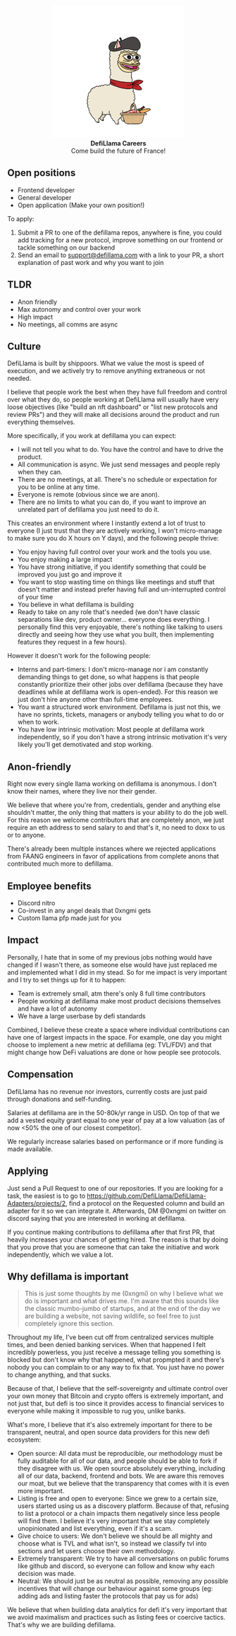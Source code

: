 <p align="center">
  <img width="300" src="./future-of-france.jpg"><br>
  <b>DefiLlama Careers</b><br>
  Come build the future of France!
</p>

## Open positions
- Frontend developer
- General developer
- Open application (Make your own position!)

To apply:
1. Submit a PR to one of the defillama repos, anywhere is fine, you could add tracking for a new protocol, improve something on our frontend or tackle something on our backend
2. Send an email to support@defillama.com with a link to your PR, a short explanation of past work and why you want to join

## TLDR
- Anon friendly
- Max autonomy and control over your work
- High impact
- No meetings, all comms are async

## Culture
DefiLlama is built by shippoors. What we value the most is speed of execution, and we actively try to remove anything extraneous or not needed.

I believe that people work the best when they have full freedom and control over what they do, so people working at DefiLlama will usually have very loose objectives (like "build an nft dashboard" or "list new protocols and review PRs") and they will make all decisions around the product and run everything themselves.

More specifically, if you work at defillama you can expect:
- I will not tell you what to do. You have the control and have to drive the product.
- All communication is async. We just send messages and people reply when they can.
- There are no meetings, at all. There's no schedule or expectation for you to be online at any time.
- Everyone is remote (obvious since we are anon).
- There are no limits to what you can do, if you want to improve an unrelated part of defillama you just need to do it.

This creates an environment where I instantly extend a lot of trust to everyone (I just trust that they are actively working, I won't micro-manage to make sure you do X hours on Y days), and the following people thrive:
- You enjoy having full control over your work and the tools you use.
- You enjoy making a large impact
- You have strong initiative, if you identify something that could be improved you just go and improve it
- You want to stop wasting time on things like meetings and stuff that doesn't matter and instead prefer having full and un-interrupted control of your time
- You believe in what defillama is building
- Ready to take on any role that's needed (we don't have classic separations like dev, product owner... everyone does everything. I personally find this very enjoyable, there's nothing like talking to users directly and seeing how they use what you built, then implementing features they request in a few hours).

However it doesn't work for the following people:
- Interns and part-timers: I don't micro-manage nor i am constantly demanding things to get done, so what happens is that people constantly prioritize their other jobs over defillama (because they have deadlines while at defillama work is open-ended). For this reason we just don't hire anyone other than full-time employees.
- You want a structured work environment. Defillama is just not this, we have no sprints, tickets, managers or anybody telling you what to do or when to work.
- You have low intrinsic motivation: Most people at defillama work independently, so if you don't have a strong intrinsic motivation it's very likely you'll get demotivated and stop working.

## Anon-friendly
Right now every single llama working on defillama is anonymous. I don't know their names, where they live nor their gender.

We believe that where you're from, credentials, gender and anything else shouldn't matter, the only thing that matters is your ability to do the job well. For this reason we welcome contributors that are completely anon, we just require an eth address to send salary to and that's it, no need to doxx to us or to anyone.

There's already been multiple instances where we rejected applications from FAANG engineers in favor of applications from complete anons that contributed much more to defillama.

## Employee benefits
- Discord nitro
- Co-invest in any angel deals that 0xngmi gets
- Custom llama pfp made just for you

## Impact
Personally, I hate that in some of my previous jobs nothing would have changed if I wasn't there, as someone else would have just replaced me and implemented what I did in my stead. So for me impact is very important and I try to set things up for it to happen:
- Team is extremely small, atm there's only 8 full time contributors
- People working at defillama make most product decisions themselves and have a lot of autonomy
- We have a large userbase by defi standards

Combined, I believe these create a space where individual contributions can have one of largest impacts in the space. For example, one day you might choose to implement a new metric at defillama (eg: TVL/FDV) and that might change how DeFi valuations are done or how people see protocols. 

<!--
## Growth
Multiple people have mentioned that they've experienced high growth in knowledge
-->

## Compensation
DefiLlama has no revenue nor investors, currently costs are just paid through donations and self-funding.

Salaries at defillama are in the 50-80k/yr range in USD. On top of that we add a vested equity grant equal to one year of pay at a low valuation (as of now <50% the one of our closest competitor).

We regularly increase salaries based on performance or if more funding is made available.

## Applying
Just send a Pull Request to one of our repositories. If you are looking for a task, the easiest is to go to https://github.com/DefiLlama/DefiLlama-Adapters/projects/2, find a protocol on the Requested column and build an adapter for it so we can integrate it. Afterwards, DM @0xngmi on twitter on discord saying that you are interested in working at defillama.

If you continue making contributions to defillama after that first PR, that heavily increases your chances of getting hired. The reason is that by doing that you prove that you are someone that can take the initiative and work independently, which we value a lot.

## Why defillama is important
> This is just some thoughts by me (0xngmi) on why I believe what we do is important and what drives me. I'm aware that this sounds like the classic mumbo-jumbo of startups, and at the end of the day we are building a website, not saving wildlife, so feel free to just completely ignore this section.

Throughout my life, I've been cut off from centralized services multiple times, and been denied banking services. When that happened I felt incredibly powerless, you just receive a message telling you something is blocked but don't know why that happened, what propmpted it and there's nobody you can complain to or any way to fix that. You just have no power to change anything, and that sucks.

Because of that, I believe that the self-sovereignty and ultimate control over your own money that Bitcoin and crypto offers is extremely important, and not just that, but defi is too since it provides access to financial services to everyone while making it impossible to rug you, unlike banks.

What's more, I believe that it's also extremely important for there to be transparent, neutral, and open source data providers for this new defi ecosystem:
- Open source: All data must be reproducible, our methodology must be fully auditable for all of our data, and people should be able to fork if they disagree with us. We open source absolutely everything, including all of our data, backend, frontend and bots. We are aware this removes our moat, but we believe that the transparency that comes with it is even more important.
- Listing is free and open to everyone: Since we grew to a certain size, users started using us as a discovery platform. Because of that, refusing to list a protocol or a chain impacts them negatively since less people will find them. I believe it's very important that we stay completely unopinionated and list everything, even if it's a scam.
- Give choice to users: We don't believe we should be all mighty and choose what is TVL and what isn't, so instead we classify tvl into sections and let users choose their own methodology.
- Extremely transparent: We try to have all conversations on public forums like github and discord, so everyone can follow and know why each decision was made.
- Neutral: We should just be as neutral as possible, removing any possible incentives that will change our behaviour against some groups (eg: adding ads and listing faster the protocols that pay us for ads)

We believe that when building data analytics for defi it's very important that we avoid maximalism and practices such as listing fees or coercive tactics. That's why we are building defillama.
